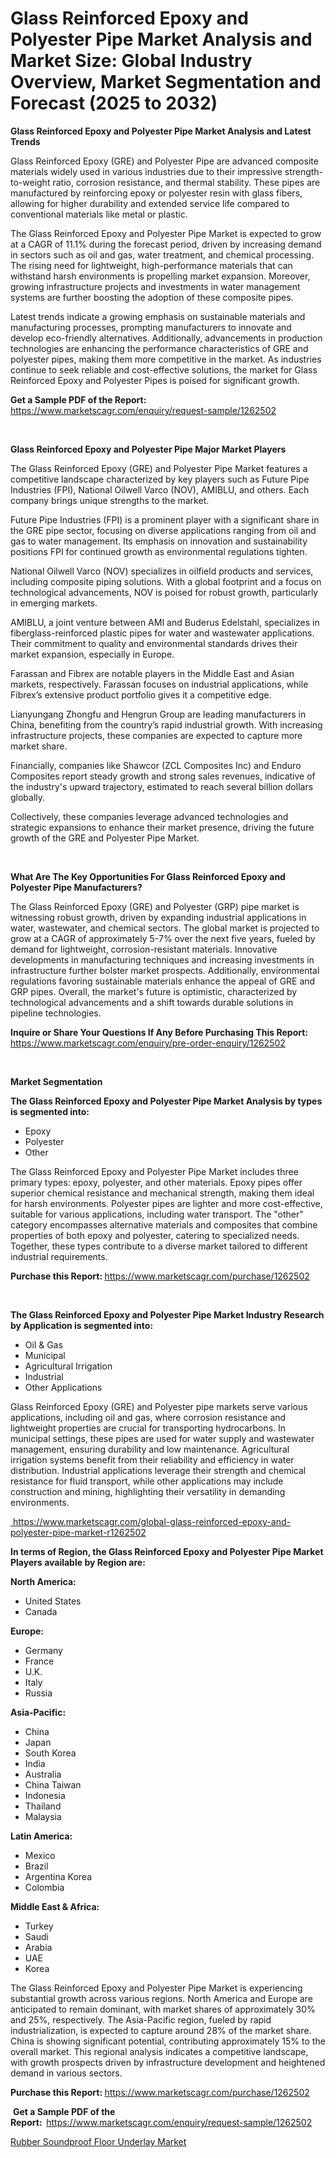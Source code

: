 <p><h1>Glass Reinforced Epoxy and Polyester Pipe Market Analysis and Market Size: Global Industry Overview, Market Segmentation and Forecast (2025 to 2032)</h1></p><p><strong>Glass Reinforced Epoxy and Polyester Pipe Market Analysis and Latest Trends</strong></p>
<p><p>Glass Reinforced Epoxy (GRE) and Polyester Pipe are advanced composite materials widely used in various industries due to their impressive strength-to-weight ratio, corrosion resistance, and thermal stability. These pipes are manufactured by reinforcing epoxy or polyester resin with glass fibers, allowing for higher durability and extended service life compared to conventional materials like metal or plastic.</p><p>The Glass Reinforced Epoxy and Polyester Pipe Market is expected to grow at a CAGR of 11.1% during the forecast period, driven by increasing demand in sectors such as oil and gas, water treatment, and chemical processing. The rising need for lightweight, high-performance materials that can withstand harsh environments is propelling market expansion. Moreover, growing infrastructure projects and investments in water management systems are further boosting the adoption of these composite pipes.</p><p>Latest trends indicate a growing emphasis on sustainable materials and manufacturing processes, prompting manufacturers to innovate and develop eco-friendly alternatives. Additionally, advancements in production technologies are enhancing the performance characteristics of GRE and polyester pipes, making them more competitive in the market. As industries continue to seek reliable and cost-effective solutions, the market for Glass Reinforced Epoxy and Polyester Pipes is poised for significant growth.</p></p>
<p><strong>Get a Sample PDF of the Report:&nbsp;</strong> <a href="https://www.marketscagr.com/enquiry/request-sample/1262502?utm_campaign=2483&utm_medium=2&utm_source=Github&utm_content=ia&utm_term=03042025&utm_id=glass-reinforced-epoxy-and-polyester-pipe">https://www.marketscagr.com/enquiry/request-sample/1262502</a></p>
<p>&nbsp;</p>
<p><strong>Glass Reinforced Epoxy and Polyester Pipe Major Market Players</strong></p>
<p><p>The Glass Reinforced Epoxy (GRE) and Polyester Pipe Market features a competitive landscape characterized by key players such as Future Pipe Industries (FPI), National Oilwell Varco (NOV), AMIBLU, and others. Each company brings unique strengths to the market. </p><p>Future Pipe Industries (FPI) is a prominent player with a significant share in the GRE pipe sector, focusing on diverse applications ranging from oil and gas to water management. Its emphasis on innovation and sustainability positions FPI for continued growth as environmental regulations tighten.</p><p>National Oilwell Varco (NOV) specializes in oilfield products and services, including composite piping solutions. With a global footprint and a focus on technological advancements, NOV is poised for robust growth, particularly in emerging markets.</p><p>AMIBLU, a joint venture between AMI and Buderus Edelstahl, specializes in fiberglass-reinforced plastic pipes for water and wastewater applications. Their commitment to quality and environmental standards drives their market expansion, especially in Europe.</p><p>Farassan and Fibrex are notable players in the Middle East and Asian markets, respectively. Farassan focuses on industrial applications, while Fibrex’s extensive product portfolio gives it a competitive edge.</p><p>Lianyungang Zhongfu and Hengrun Group are leading manufacturers in China, benefiting from the country’s rapid industrial growth. With increasing infrastructure projects, these companies are expected to capture more market share.</p><p>Financially, companies like Shawcor (ZCL Composites Inc) and Enduro Composites report steady growth and strong sales revenues, indicative of the industry's upward trajectory, estimated to reach several billion dollars globally. </p><p>Collectively, these companies leverage advanced technologies and strategic expansions to enhance their market presence, driving the future growth of the GRE and Polyester Pipe Market.</p></p>
<p>&nbsp;</p>
<p><strong>What Are The Key Opportunities For Glass Reinforced Epoxy and Polyester Pipe Manufacturers?</strong></p>
<p><p>The Glass Reinforced Epoxy (GRE) and Polyester (GRP) pipe market is witnessing robust growth, driven by expanding industrial applications in water, wastewater, and chemical sectors. The global market is projected to grow at a CAGR of approximately 5-7% over the next five years, fueled by demand for lightweight, corrosion-resistant materials. Innovative developments in manufacturing techniques and increasing investments in infrastructure further bolster market prospects. Additionally, environmental regulations favoring sustainable materials enhance the appeal of GRE and GRP pipes. Overall, the market's future is optimistic, characterized by technological advancements and a shift towards durable solutions in pipeline technologies.</p></p>
<p><strong>Inquire or Share Your Questions If Any Before Purchasing This Report:</strong> <a href="https://www.marketscagr.com/enquiry/pre-order-enquiry/1262502?utm_campaign=2483&utm_medium=2&utm_source=Github&utm_content=ia&utm_term=03042025&utm_id=glass-reinforced-epoxy-and-polyester-pipe">https://www.marketscagr.com/enquiry/pre-order-enquiry/1262502</a></p>
<p>&nbsp;</p>
<p><strong>Market Segmentation</strong></p>
<p><strong>The Glass Reinforced Epoxy and Polyester Pipe Market Analysis by types is segmented into:</strong></p>
<p><ul><li>Epoxy</li><li>Polyester</li><li>Other</li></ul></p>
<p><p>The Glass Reinforced Epoxy and Polyester Pipe Market includes three primary types: epoxy, polyester, and other materials. Epoxy pipes offer superior chemical resistance and mechanical strength, making them ideal for harsh environments. Polyester pipes are lighter and more cost-effective, suitable for various applications, including water transport. The "other" category encompasses alternative materials and composites that combine properties of both epoxy and polyester, catering to specialized needs. Together, these types contribute to a diverse market tailored to different industrial requirements.</p></p>
<p><strong>Purchase this Report:&nbsp;</strong><a href="https://www.marketscagr.com/purchase/1262502?utm_campaign=2483&utm_medium=2&utm_source=Github&utm_content=ia&utm_term=03042025&utm_id=glass-reinforced-epoxy-and-polyester-pipe">https://www.marketscagr.com/purchase/1262502</a></p>
<p>&nbsp;</p>
<p><strong>The Glass Reinforced Epoxy and Polyester Pipe Market Industry Research by Application is segmented into:</strong></p>
<p><ul><li>Oil & Gas</li><li>Municipal</li><li>Agricultural Irrigation</li><li>Industrial</li><li>Other Applications</li></ul></p>
<p><p>Glass Reinforced Epoxy (GRE) and Polyester pipe markets serve various applications, including oil and gas, where corrosion resistance and lightweight properties are crucial for transporting hydrocarbons. In municipal settings, these pipes are used for water supply and wastewater management, ensuring durability and low maintenance. Agricultural irrigation systems benefit from their reliability and efficiency in water distribution. Industrial applications leverage their strength and chemical resistance for fluid transport, while other applications may include construction and mining, highlighting their versatility in demanding environments.</p></p>
<p><a href="https://www.marketscagr.com/global-glass-reinforced-epoxy-and-polyester-pipe-market-r1262502?utm_campaign=2483&utm_medium=2&utm_source=Github&utm_content=ia&utm_term=03042025&utm_id=glass-reinforced-epoxy-and-polyester-pipe">&nbsp;https://www.marketscagr.com/global-glass-reinforced-epoxy-and-polyester-pipe-market-r1262502</a></p>
<p><strong>In terms of Region, the Glass Reinforced Epoxy and Polyester Pipe Market Players available by Region are:</strong></p>
<p>
    <p> <strong> North America: </strong>
        <ul>
            <li>United States</li>
            <li>Canada</li>
        </ul>
        </p> 
    <p> <strong> Europe: </strong>
        <ul>
            <li>Germany</li>
            <li>France</li>
            <li>U.K.</li>
            <li>Italy</li>
            <li>Russia</li>
        </ul>
        </p> 
    <p> <strong> Asia-Pacific: </strong>
        <ul>
            <li>China</li>
            <li>Japan</li>
            <li>South Korea</li>
            <li>India</li>
            <li>Australia</li>
            <li>China Taiwan</li>
            <li>Indonesia</li>
            <li>Thailand</li>
            <li>Malaysia</li>
        </ul>
        </p> 
    <p> <strong> Latin America: </strong>
        <ul>
            <li>Mexico</li>
            <li>Brazil</li>
            <li>Argentina Korea</li>
            <li>Colombia</li>
        </ul>
        </p> 
    <p> <strong> Middle East & Africa: </strong>
        <ul>
            <li>Turkey</li>
            <li>Saudi</li>
            <li>Arabia</li>
            <li>UAE</li>
            <li>Korea</li>
        </ul>
    </p>
    </p>
<p><p>The Glass Reinforced Epoxy and Polyester Pipe Market is experiencing substantial growth across various regions. North America and Europe are anticipated to remain dominant, with market shares of approximately 30% and 25%, respectively. The Asia-Pacific region, fueled by rapid industrialization, is expected to capture around 28% of the market share. China is showing significant potential, contributing approximately 15% to the overall market. This regional analysis indicates a competitive landscape, with growth prospects driven by infrastructure development and heightened demand in various sectors.</p></p>
<p><strong>Purchase this Report: </strong><a href="https://www.marketscagr.com/purchase/1262502?utm_campaign=2483&utm_medium=2&utm_source=Github&utm_content=ia&utm_term=03042025&utm_id=glass-reinforced-epoxy-and-polyester-pipe">https://www.marketscagr.com/purchase/1262502</a></p>
<p>&nbsp;<strong>Get a Sample PDF of the Report:&nbsp;&nbsp;</strong><a href="https://www.marketscagr.com/enquiry/request-sample/1262502?utm_campaign=2483&utm_medium=2&utm_source=Github&utm_content=ia&utm_term=03042025&utm_id=glass-reinforced-epoxy-and-polyester-pipe">https://www.marketscagr.com/enquiry/request-sample/1262502</a></p>
<p><strong></strong></p>
<p><p><a href="https://github.com/abbislposival/Market-Research-Report-List-2/blob/main/rubber-soundproof-floor-underlay-market.md?utm_campaign=2483&utm_medium=2&utm_source=Github&utm_content=ia&utm_term=03042025&utm_id=glass-reinforced-epoxy-and-polyester-pipe">Rubber Soundproof Floor Underlay Market</a></p></p>